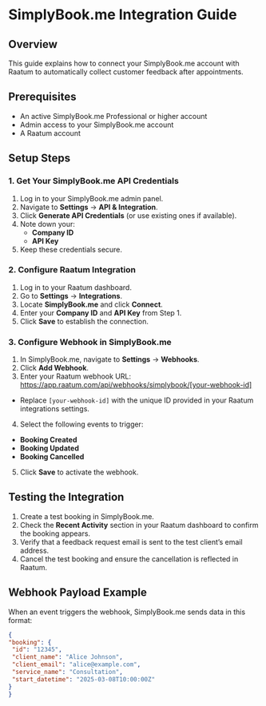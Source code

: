 # SimplyBook.me Integration Guide

## Overview
This guide explains how to connect your SimplyBook.me account with Raatum to automatically collect customer feedback after appointments.

## Prerequisites
- An active SimplyBook.me Professional or higher account
- Admin access to your SimplyBook.me account
- A Raatum account

## Setup Steps

### 1. Get Your SimplyBook.me API Credentials
1. Log in to your SimplyBook.me admin panel.
2. Navigate to **Settings** → **API & Integration**.
3. Click **Generate API Credentials** (or use existing ones if available).
4. Note down your:
   - **Company ID**
   - **API Key**
5. Keep these credentials secure.

### 2. Configure Raatum Integration
1. Log in to your Raatum dashboard.
2. Go to **Settings** → **Integrations**.
3. Locate **SimplyBook.me** and click **Connect**.
4. Enter your **Company ID** and **API Key** from Step 1.
5. Click **Save** to establish the connection.

### 3. Configure Webhook in SimplyBook.me
1. In SimplyBook.me, navigate to **Settings** → **Webhooks**.
2. Click **Add Webhook**.
3. Enter your Raatum webhook URL: https://app.raatum.com/api/webhooks/simplybook/[your-webhook-id]
- Replace `[your-webhook-id]` with the unique ID provided in your Raatum integrations settings.
4. Select the following events to trigger:
- **Booking Created**
- **Booking Updated**
- **Booking Cancelled**
5. Click **Save** to activate the webhook.

## Testing the Integration
1. Create a test booking in SimplyBook.me.
2. Check the **Recent Activity** section in your Raatum dashboard to confirm the booking appears.
3. Verify that a feedback request email is sent to the test client’s email address.
4. Cancel the test booking and ensure the cancellation is reflected in Raatum.

## Webhook Payload Example
When an event triggers the webhook, SimplyBook.me sends data in this format:
```json
{
"booking": {
 "id": "12345",
 "client_name": "Alice Johnson",
 "client_email": "alice@example.com",
 "service_name": "Consultation",
 "start_datetime": "2025-03-08T10:00:00Z"
}
}